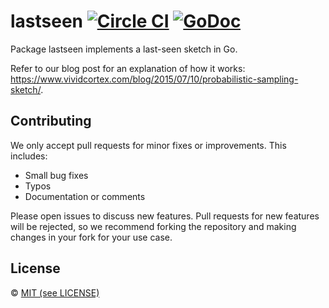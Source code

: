 lastseen [![Circle CI](https://circleci.com/gh/VividCortex/lastseen.svg?style=svg)](https://circleci.com/gh/VividCortex/lastseen) [![GoDoc](https://godoc.org/github.com/VividCortex/lastseen?status.svg)](https://godoc.org/github.com/VividCortex/lastseen)
===
Package lastseen implements a last-seen sketch in Go.

Refer to our blog post for an explanation of how it works: https://www.vividcortex.com/blog/2015/07/10/probabilistic-sampling-sketch/.

Contributing
---
We only accept pull requests for minor fixes or improvements. This includes:

* Small bug fixes
* Typos
* Documentation or comments

Please open issues to discuss new features. Pull requests for new features will be rejected,
so we recommend forking the repository and making changes in your fork for your use case.

License
---
&copy; [MIT (see LICENSE)](https://github.com/VividCortex/lastseen/blob/master/LICENSE)
